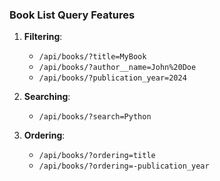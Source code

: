 ### Book List Query Features

1. **Filtering**:
   - `/api/books/?title=MyBook`
   - `/api/books/?author__name=John%20Doe`
   - `/api/books/?publication_year=2024`

2. **Searching**:
   - `/api/books/?search=Python`

3. **Ordering**:
   - `/api/books/?ordering=title`
   - `/api/books/?ordering=-publication_year`

